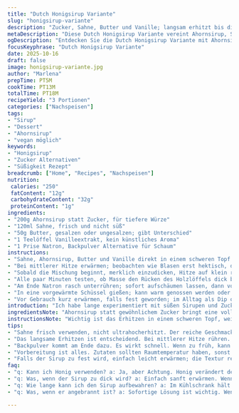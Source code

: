 ```yaml
---
title: "Dutch Honigsirup Variante"
slug: "honigsirup-variante"
description: "Zucker, Sahne, Butter und Vanille; langsam erhitzt bis dicklich. Backpulver am Ende rein für leichte Schaumbildung. Variation mit Ahornsirup statt Zucker bringt andere Note. Wichtig sind Geduld und Beobachtung, um nicht zu verbrennen. Einfache Methode, fast magisch in Textur und Geschmack. Kühlschrank klar, sofort schmeckt intensiver. Aromen setzen sich besser. Perfekt als Topping oder Süßigkeit. Kleine Mengen ausprobieren, schnell angepasst. Backpulver nicht zu früh, sonst Kücheneinsatz riskant. Textur dick, glänzend, fast sirupartig, bleibt streichfähig."
metaDescription: "Diese Dutch Honigsirup Variante vereint Ahornsirup, Sahne und Butter zu einem einzigartigen Genuss; ideal für Desserts oder als Topping"
ogDescription: "Entdecken Sie die Dutch Honigsirup Variante mit Ahornsirup und Sahne für eine cremige Textur; perfekt für Pfannkuchen oder Obst."
focusKeyphrase: "Dutch Honigsirup Variante"
date: 2025-10-16
draft: false
image: honigsirup-variante.jpg
author: "Marlena"
prepTime: PT5M
cookTime: PT13M
totalTime: PT18M
recipeYield: "3 Portionen"
categories: ["Nachspeisen"]
tags:
- "Sirup"
- "Dessert"
- "Ahornsirup"
- "vegan möglich"
keywords:
- "Honigsirup"
- "Zucker Alternativen"
- "Süßigkeit Rezept"
breadcrumb: ["Home", "Recipes", "Nachspeisen"]
nutrition: 
 calories: "250"
 fatContent: "12g"
 carbohydrateContent: "32g"
 proteinContent: "1g"
ingredients:
- "200g Ahornsirup statt Zucker, für tiefere Würze"
- "120ml Sahne, frisch und nicht süß"
- "50g Butter, gesalzen oder ungesalzen; gibt Unterschied"
- "1 Teelöffel Vanilleextrakt, kein künstliches Aroma"
- "1 Prise Natron, Backpulver Alternative für Schaum"
instructions:
- "Sahne, Ahornsirup, Butter und Vanille direkt in einem schweren Topf vereinen; dicke Schichten bevorzugen, damit der Boden nicht zu heiß wird"
- "Bei mittlerer Hitze erwärmen; beobachten wie Blasen erst hektisch, dann ruhiger werden; mit Holzlöffel langsam rühren, um Karamellbildung zu vermeiden"
- "Sobald die Mischung beginnt, merklich einzudicken, Hitze auf klein reduzieren; nicht zu schnell, der Sirup soll glänzen, fast wie Glas"
- "Alle paar Minuten testen, ob Masse den Rücken des Holzlöffels dick bedeckt und nicht dünn verläuft; 10–15 Minuten insgesamt, lieber fühlbarer Indikator als genaue Zeit"
- "Am Ende Natron rasch unterrühren; sofort aufschäumen lassen, dann von der Platte nehmen; der Schaum löst Süße auf, gibt leichten Biss"
- "In eine vorgewärmte Schüssel gießen; kann warm genossen werden oder abkühlen lassen und im Kühlschrank lagern, da dickt noch leicht ein"
- "Vor Gebrauch kurz erwärmen, falls fest geworden; im Alltag als Dip oder über Früchte, Pfannkuchen; vielseitig einsetzbar"
introduction: "Ich habe lange experimentiert mit süßen Sirupen und Zuckerarten, immer auf der Suche nach etwas, das reichhaltig, aber nicht zu klebrig ist. Ahornsirup als Basis macht den Unterschied: Die karamelligen Töne sind intensiver, weniger süß als reiner Zucker. Die cremige Textur entsteht durch die Kombination mit Butter und Sahne, die auf den ersten Blick simpel klingt, aber Präzision erfordert. Natron reinzumischen, kurz bevor der Sirup fertig ist, ist ein kleiner Zaubertrick, den ich erst nach einigen Fehlversuchen entdeckte; das Ergebnis ist ein subtiler Luftschub, fast wie leichtes Karamell-Mousse. Es geht um das Gefühl, nicht nur eine fixe Zeit, sondern das Auf und Ab der Blasen und die Farbe zu beobachten. Immer im Hinterkopf: Geduld und Aufmerksamkeit zahlen sich aus. Ideal zum Verfeinern von Desserts oder zum puren Genießen mit Pfannkuchen. Nie zu viel machen; dieser Sirup ist frisch am besten. "
ingredientsNote: "Ahornsirup statt gewöhnlichem Zucker bringt eine vollere Geschmacksbasis und ist aromatischer. Sahne ruhig frisch, nicht ultrahocherhitzt verwenden, damit die Fahne ihren vollen Geschmack entfalten kann. Butter gerne gesalzen, gibt mehr Tiefe, aber ungesalzen funktioniert, wenn man den Salzgehalt besser kontrollieren will. Vanilleextrakt am besten selbstgemacht oder aus echter Vanille, billige Aromen verderben das Ergebnis. Natron statt Backpulver; es reagiert schneller, weniger Nebenwirkungen. Alle Zutaten sollten Raumtemperatur haben, dass das Zusammenfließen nicht stockt. Manche nutzen Honig statt Butter für eine andere Konsistenz, aber das verändert die Haltbarkeit. Für Veganer Kokoscreme und Margarine nehmen, aber das ist ein anderes Spiel. Kleine Varianten an Temperatur und Zutaten bewirken große Unterschiede in Textur und Geschmack."
instructionsNote: "Wichtig ist das Erhitzen in einem schweren Topf, weil dünne Böden zu leicht anbrennen, was bitter wird. Bei zu hoher Hitze flockt die Mischung auseinander, dann hilft nur neu machen. Das langsame Aufkochen zwingend einhalten: Erst sprudelt das Ganze, dann beruhigt sich die Oberfläche – das ist der Moment, um umzuschalten. Holzlöffel helfen, weil Metall die Temperatur nicht gleichmäßig verteilt. Keine Eile beim Eindicken; die Mischung muss sich zäh am Holzlöffel halten, nicht gleich abtropfen. Natron unten runterrühren, sonst blubbert es chaotisch und der Schaum verschwindet schnell. Sirup nach dem Kochen in warmes Gefäß geben, sonst kühlt er zu schnell und wird zu fest. Beim Lagern Deckel drauf, damit kein Fremdgeruch aufgenommen wird. Zum Erwärmen genug Zeit geben, nicht zu heiß, sonst trennt sich Fett ab. Fehler: Zu früh umrühren oder zu viel Natron macht Sirup bitter oder zu schaumig."
tips:
- "Sahne frisch verwenden, nicht ultrahocherhitzt. Der reiche Geschmack wird sonst beeinträchtigt. Dazu das richtige Verhältnis von Butter; gesalzen gibt mehr Tiefe. Experimentieren mit ungesalzener Butter ermöglicht bessere Kontrolle über den Salzgehalt. Wenn die Mischung aufkocht, den Löffel über die Oberfläche führen. Daran erkennen, ob es dickflüssig wird. Die Form ändert sich, der Glanz spricht Bände."
- "Das langsame Erhitzen ist entscheidend. Bei mittlerer Hitze rühren. Es dauert eine Weile; die Blasen zuerst hektisch, dann gleichmäßig. Geduld ist wichtig. Sobald die Masse dick wird, Hitze reduzieren. Kontrolle ist notwendig. Holzlöffel verwenden; der schmelzende Karamell kann sich schnell an den Rändern festsetzen. Das schafft Geschmacksintensität."
- "Backpulver kommt am Ende dazu. Es wirkt schnell. Wenn zu früh, kann Konsistenz leiden. Der Schaum gibt eine Leichtigkeit. Ansonsten aber wächst die Gefahr, dass es bitter wird. Den Teig nicht gleich abgelenkt wenden; der Schaum muss die richtige Textur erreichen. Das Auge muss das Timing beobachten."
- "Vorbereitung ist alles. Zutaten sollten Raumtemperatur haben, sonst können sie nicht gut miteinander verschmelzen. Alternativen wie Honig oder Kokoscreme können ausprobiert werden; das verändert jedoch die Textur und Haltbarkeit. Kleine Mengen sind das Geheimnis für den besten Geschmack. Da jedes Mal frisch zubereitet wird, bleibt alles aromatisch."
- "Falls der Sirup zu fest wird, einfach leicht erwärmen; die Textur regeneriert sich schnell. Vor Verwendung erneut abchecken; je nach Spiecherort kann er unterschiedlich fest werden. Beim Lagern den Deckel darauf, damit er nicht andere Aromastoffe aufnimmt. Wenn es an der Zeit ist, beim Erhitzen langsam vorgehen, um eine Trennung zu vermeiden."
faq:
- "q: Kann ich Honig verwenden? a: Ja, aber Achtung. Honig verändert den Geschmack. Er ist süßer; weniger Intensität. Prüfen, ob die Textur passt, sonst muss man Anpassungen vornehmen."
- "q: Was, wenn der Sirup zu dick wird? a: Einfach sanft erwärmen. Wenn er fest bleibt, langsam umrühren. Gegebenenfalls auch etwas Sahne hinzufügen. Aromen bleiben erhalten."
- "q: Wie lange kann ich den Sirup aufbewahren? a: Im Kühlschrank hält er mindestens eine Woche. Mich stört es, wenn er zu schnell eingelagert wird. Ich benutze am besten ein luftdichtes Gefäß."
- "q: Was, wenn er angebrannt ist? a: Sofortige Lösung ist wichtig. Wenn es bitter schmeckt, neu ansetzen. Achte darauf, in Zukunft langsamer zu kochen und Hitze zu regulieren; Kontrolle ist entscheidend."

---
```

